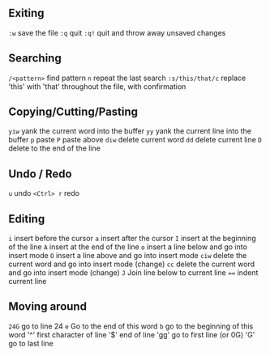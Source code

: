 
## Exiting

`:w` save the file
`:q` quit
`:q!` quit and throw away unsaved changes

## Searching

`/<pattern>` find pattern
`n` repeat the last search
`:s/this/that/c` replace 'this' with 'that' throughout the file, with confirmation

## Copying/Cutting/Pasting

`yiw` yank the current word into the buffer
`yy` yank the current line into the buffer
`p` paste
`P` paste above
`diw` delete current word
`dd` delete current line
`D` delete to the end of the line

## Undo / Redo
`u` undo
`<Ctrl> r` redo

## Editing

`i` insert before the cursor
`a` insert after the cursor
`I` insert at the beginning of the line
`A` insert at the end of the line
`o` insert a line below and go into insert mode
`O` insert a line above and go into insert mode
`ciw` delete the current word and go into insert mode (change)
`cc` delete the current word and go into insert mode (change)
`J` Join line below to current line
`==` indent current line

## Moving around

`24G` go to line 24
`e` Go to the end of this word
`b` go to the beginning of this word
'^' first character of line
'$' end of line
'gg' go to first line (or 0G)
'G' go to last line

